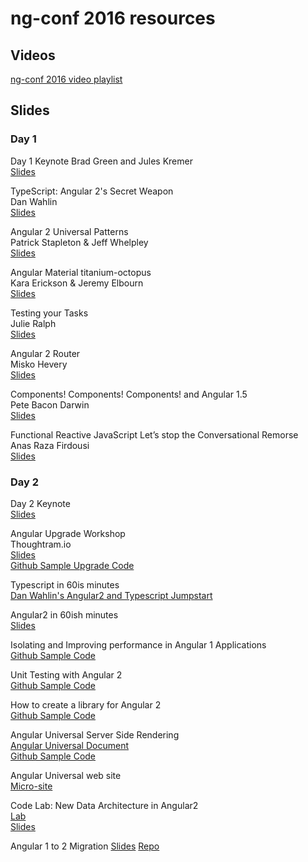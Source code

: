 ng-conf 2016 resources
======================

Videos
------
[ng-conf 2016 video playlist](https://www.youtube.com/watch?list=PLOETEcp3DkCq788xapkP_OU-78jhTf68j&v=J5Bvy4KhIs0)

Slides
------

### Day 1 

Day 1 Keynote
Brad Green and Jules Kremer  
[Slides](https://t.co/6rmvZByOgp)

TypeScript: Angular 2's Secret Weapon  
Dan Wahlin  
[Slides](https://t.co/O7Bc3NyJtV)

Angular 2 Universal Patterns  
Patrick Stapleton & Jeff Whelpley  
[Slides](https://t.co/EMivEdHdJ9)

Angular Material titanium-octopus  
Kara Erickson & Jeremy Elbourn  
[Slides](https://t.co/vHljvzZ1SX)

Testing your Tasks  
Julie Ralph  
[Slides](https://t.co/RfUWxkY4KR)

Angular 2 Router  
Misko Hevery  
[Slides](https://t.co/0EtsdcZWL1)

Components! Components! Components! and Angular 1.5  
Pete Bacon Darwin  
[Slides](https://t.co/bEZrDywg3n)

Functional Reactive JavaScript Let’s stop the Conversational Remorse  
Anas Raza Firdousi  
[Slides](https://t.co/w2wBVMUP8c)

### Day 2
Day 2 Keynote  
[Slides](https://t.co/3KUDhCfH3O)

Angular Upgrade Workshop  
Thoughtram.io   
[Slides](http://thoughtram.io/angular-upgrade-slides/#/)  
[Github Sample Upgrade Code](https://github.com/thoughtram/angular-upgrade-app)

Typescript in 60is minutes  
[Dan Wahlin's Angular2 and Typescript Jumpstart](http://github.com/danwahlin/angular2-jumpstart)

Angular2 in 60ish minutes  
[Slides](http://tinyurl.com/angular2jumpstart)

Isolating and Improving performance in Angular 1 Applications  
[Github Sample Code](https://github.com/taylor1791/ng-conf-2016-workshop)

Unit Testing with Angular 2  
[Github Sample Code](https://github.com/elecash/ng-conf-testing)

How to create a library for Angular 2  
[Github Sample Code](https://github.com/ocombe/ng-conf-library)

Angular Universal Server Side Rendering  
[Angular Universal Document](https://universal.angular.io/)  
[Github Sample Code](https://github.com/angular/universal-starter)

Angular Universal web site  
[Micro-site](universal.angular.io)

Code Lab: New Data Architecture in Angular2  
[Lab](https://t.co/9jeKk5ttHc)  
[Slides](https://t.co/N6z9QEYd3z)

Angular 1 to 2 Migration
[Slides](https://t.co/QxKBt1VMKU)
[Repo](https://t.co/0TtELxJUZv)

